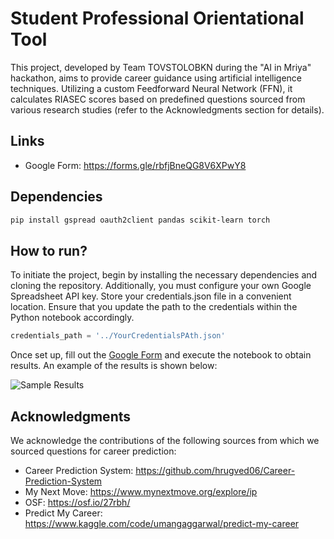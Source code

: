 # Student Professional Orientational Tool

This project, developed by Team TOVSTOLOBKN during the "AI in Mriya" hackathon, aims to provide career guidance using artificial intelligence techniques. Utilizing a custom Feedforward Neural Network (FFN), it calculates RIASEC scores based on predefined questions sourced from various research studies (refer to the Acknowledgments section for details).

## Links

- Google Form: https://forms.gle/rbfjBneQG8V6XPwY8

## Dependencies

```bash
pip install gspread oauth2client pandas scikit-learn torch
```

## How to run?

To initiate the project, begin by installing the necessary dependencies and cloning the repository. Additionally, you must configure your own Google Spreadsheet API key. Store your credentials.json file in a convenient location. Ensure that you update the path to the credentials within the Python notebook accordingly.

```python
credentials_path = '../YourCredentialsPAth.json'
```
Once set up, fill out the [Google Form](https://forms.gle/rbfjBneQG8V6XPwY8) and execute the notebook to obtain results. An example of the results is shown below:

![Sample Results](https://github.com/matsevytyi/Mrija_hackaton/assets/118827294/d5a4d618-e7f3-4451-b5f3-b2a728a3db96)

## Acknowledgments

We acknowledge the contributions of the following sources from which we sourced questions for career prediction:

- Career Prediction System: https://github.com/hrugved06/Career-Prediction-System
- My Next Move: https://www.mynextmove.org/explore/ip
- OSF: https://osf.io/27rbh/
- Predict My Career: https://www.kaggle.com/code/umangaggarwal/predict-my-career
